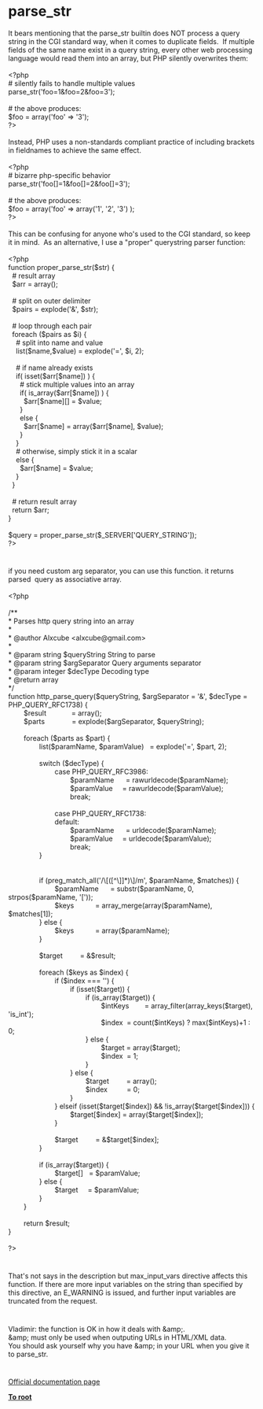 # parse_str




<div class="phpcode"><span class="html">
It bears mentioning that the parse_str builtin does NOT process a query string in the CGI standard way, when it comes to duplicate fields.&#xA0; If multiple fields of the same name exist in a query string, every other web processing language would read them into an array, but PHP silently overwrites them:<br><br><span class="default">&lt;?php<br></span><span class="comment"># silently fails to handle multiple values<br></span><span class="default">parse_str</span><span class="keyword">(</span><span class="string">&apos;foo=1&amp;foo=2&amp;foo=3&apos;</span><span class="keyword">);<br><br></span><span class="comment"># the above produces:<br></span><span class="default">$foo </span><span class="keyword">= array(</span><span class="string">&apos;foo&apos; </span><span class="keyword">=&gt; </span><span class="string">&apos;3&apos;</span><span class="keyword">);<br></span><span class="default">?&gt;<br></span><br>Instead, PHP uses a non-standards compliant practice of including brackets in fieldnames to achieve the same effect.<br><br><span class="default">&lt;?php<br></span><span class="comment"># bizarre php-specific behavior<br></span><span class="default">parse_str</span><span class="keyword">(</span><span class="string">&apos;foo[]=1&amp;foo[]=2&amp;foo[]=3&apos;</span><span class="keyword">);<br><br></span><span class="comment"># the above produces:<br></span><span class="default">$foo </span><span class="keyword">= array(</span><span class="string">&apos;foo&apos; </span><span class="keyword">=&gt; array(</span><span class="string">&apos;1&apos;</span><span class="keyword">, </span><span class="string">&apos;2&apos;</span><span class="keyword">, </span><span class="string">&apos;3&apos;</span><span class="keyword">) );<br></span><span class="default">?&gt;<br></span><br>This can be confusing for anyone who&apos;s used to the CGI standard, so keep it in mind.&#xA0; As an alternative, I use a &quot;proper&quot; querystring parser function:<br><br><span class="default">&lt;?php<br></span><span class="keyword">function </span><span class="default">proper_parse_str</span><span class="keyword">(</span><span class="default">$str</span><span class="keyword">) {<br>&#xA0; </span><span class="comment"># result array<br>&#xA0; </span><span class="default">$arr </span><span class="keyword">= array();<br><br>&#xA0; </span><span class="comment"># split on outer delimiter<br>&#xA0; </span><span class="default">$pairs </span><span class="keyword">= </span><span class="default">explode</span><span class="keyword">(</span><span class="string">&apos;&amp;&apos;</span><span class="keyword">, </span><span class="default">$str</span><span class="keyword">);<br><br>&#xA0; </span><span class="comment"># loop through each pair<br>&#xA0; </span><span class="keyword">foreach (</span><span class="default">$pairs </span><span class="keyword">as </span><span class="default">$i</span><span class="keyword">) {<br>&#xA0; &#xA0; </span><span class="comment"># split into name and value<br>&#xA0; &#xA0; </span><span class="keyword">list(</span><span class="default">$name</span><span class="keyword">,</span><span class="default">$value</span><span class="keyword">) = </span><span class="default">explode</span><span class="keyword">(</span><span class="string">&apos;=&apos;</span><span class="keyword">, </span><span class="default">$i</span><span class="keyword">, </span><span class="default">2</span><span class="keyword">);<br>&#xA0; &#xA0; <br>&#xA0; &#xA0; </span><span class="comment"># if name already exists<br>&#xA0; &#xA0; </span><span class="keyword">if( isset(</span><span class="default">$arr</span><span class="keyword">[</span><span class="default">$name</span><span class="keyword">]) ) {<br>&#xA0; &#xA0; &#xA0; </span><span class="comment"># stick multiple values into an array<br>&#xA0; &#xA0; &#xA0; </span><span class="keyword">if( </span><span class="default">is_array</span><span class="keyword">(</span><span class="default">$arr</span><span class="keyword">[</span><span class="default">$name</span><span class="keyword">]) ) {<br>&#xA0; &#xA0; &#xA0; &#xA0; </span><span class="default">$arr</span><span class="keyword">[</span><span class="default">$name</span><span class="keyword">][] = </span><span class="default">$value</span><span class="keyword">;<br>&#xA0; &#xA0; &#xA0; }<br>&#xA0; &#xA0; &#xA0; else {<br>&#xA0; &#xA0; &#xA0; &#xA0; </span><span class="default">$arr</span><span class="keyword">[</span><span class="default">$name</span><span class="keyword">] = array(</span><span class="default">$arr</span><span class="keyword">[</span><span class="default">$name</span><span class="keyword">], </span><span class="default">$value</span><span class="keyword">);<br>&#xA0; &#xA0; &#xA0; }<br>&#xA0; &#xA0; }<br>&#xA0; &#xA0; </span><span class="comment"># otherwise, simply stick it in a scalar<br>&#xA0; &#xA0; </span><span class="keyword">else {<br>&#xA0; &#xA0; &#xA0; </span><span class="default">$arr</span><span class="keyword">[</span><span class="default">$name</span><span class="keyword">] = </span><span class="default">$value</span><span class="keyword">;<br>&#xA0; &#xA0; }<br>&#xA0; }<br><br>&#xA0; </span><span class="comment"># return result array<br>&#xA0; </span><span class="keyword">return </span><span class="default">$arr</span><span class="keyword">;<br>}<br><br></span><span class="default">$query </span><span class="keyword">= </span><span class="default">proper_parse_str</span><span class="keyword">(</span><span class="default">$_SERVER</span><span class="keyword">[</span><span class="string">&apos;QUERY_STRING&apos;</span><span class="keyword">]);<br></span><span class="default">?&gt;</span>
</span>
</div>
  

#


<div class="phpcode"><span class="html">
if you need custom arg separator, you can use this function. it returns parsed&#xA0; query as associative array.<br><br><span class="default">&lt;?php<br><br></span><span class="comment">/**<br> * Parses http query string into an array<br> * <br> * @author Alxcube &lt;alxcube@gmail.com&gt;<br> * <br> * @param string $queryString String to parse<br> * @param string $argSeparator Query arguments separator<br> * @param integer $decType Decoding type<br> * @return array<br> */<br></span><span class="keyword">function </span><span class="default">http_parse_query</span><span class="keyword">(</span><span class="default">$queryString</span><span class="keyword">, </span><span class="default">$argSeparator </span><span class="keyword">= </span><span class="string">&apos;&amp;&apos;</span><span class="keyword">, </span><span class="default">$decType </span><span class="keyword">= </span><span class="default">PHP_QUERY_RFC1738</span><span class="keyword">) {<br>&#xA0; &#xA0; &#xA0; &#xA0; </span><span class="default">$result&#xA0; &#xA0; &#xA0; &#xA0; &#xA0; &#xA0;&#xA0; </span><span class="keyword">= array();<br>&#xA0; &#xA0; &#xA0; &#xA0; </span><span class="default">$parts&#xA0; &#xA0; &#xA0; &#xA0; &#xA0; &#xA0; &#xA0; </span><span class="keyword">= </span><span class="default">explode</span><span class="keyword">(</span><span class="default">$argSeparator</span><span class="keyword">, </span><span class="default">$queryString</span><span class="keyword">);<br><br>&#xA0; &#xA0; &#xA0; &#xA0; foreach (</span><span class="default">$parts </span><span class="keyword">as </span><span class="default">$part</span><span class="keyword">) {<br>&#xA0; &#xA0; &#xA0; &#xA0; &#xA0; &#xA0; &#xA0; &#xA0; list(</span><span class="default">$paramName</span><span class="keyword">, </span><span class="default">$paramValue</span><span class="keyword">)&#xA0;&#xA0; = </span><span class="default">explode</span><span class="keyword">(</span><span class="string">&apos;=&apos;</span><span class="keyword">, </span><span class="default">$part</span><span class="keyword">, </span><span class="default">2</span><span class="keyword">);<br><br>&#xA0; &#xA0; &#xA0; &#xA0; &#xA0; &#xA0; &#xA0; &#xA0; switch (</span><span class="default">$decType</span><span class="keyword">) {<br>&#xA0; &#xA0; &#xA0; &#xA0; &#xA0; &#xA0; &#xA0; &#xA0; &#xA0; &#xA0; &#xA0; &#xA0; case </span><span class="default">PHP_QUERY_RFC3986</span><span class="keyword">:<br>&#xA0; &#xA0; &#xA0; &#xA0; &#xA0; &#xA0; &#xA0; &#xA0; &#xA0; &#xA0; &#xA0; &#xA0; &#xA0; &#xA0; &#xA0; &#xA0; </span><span class="default">$paramName&#xA0; &#xA0; &#xA0; </span><span class="keyword">= </span><span class="default">rawurldecode</span><span class="keyword">(</span><span class="default">$paramName</span><span class="keyword">);<br>&#xA0; &#xA0; &#xA0; &#xA0; &#xA0; &#xA0; &#xA0; &#xA0; &#xA0; &#xA0; &#xA0; &#xA0; &#xA0; &#xA0; &#xA0; &#xA0; </span><span class="default">$paramValue&#xA0; &#xA0;&#xA0; </span><span class="keyword">= </span><span class="default">rawurldecode</span><span class="keyword">(</span><span class="default">$paramValue</span><span class="keyword">);<br>&#xA0; &#xA0; &#xA0; &#xA0; &#xA0; &#xA0; &#xA0; &#xA0; &#xA0; &#xA0; &#xA0; &#xA0; &#xA0; &#xA0; &#xA0; &#xA0; break;<br><br>&#xA0; &#xA0; &#xA0; &#xA0; &#xA0; &#xA0; &#xA0; &#xA0; &#xA0; &#xA0; &#xA0; &#xA0; case </span><span class="default">PHP_QUERY_RFC1738</span><span class="keyword">:<br>&#xA0; &#xA0; &#xA0; &#xA0; &#xA0; &#xA0; &#xA0; &#xA0; &#xA0; &#xA0; &#xA0; &#xA0; default:<br>&#xA0; &#xA0; &#xA0; &#xA0; &#xA0; &#xA0; &#xA0; &#xA0; &#xA0; &#xA0; &#xA0; &#xA0; &#xA0; &#xA0; &#xA0; &#xA0; </span><span class="default">$paramName&#xA0; &#xA0; &#xA0; </span><span class="keyword">= </span><span class="default">urldecode</span><span class="keyword">(</span><span class="default">$paramName</span><span class="keyword">);<br>&#xA0; &#xA0; &#xA0; &#xA0; &#xA0; &#xA0; &#xA0; &#xA0; &#xA0; &#xA0; &#xA0; &#xA0; &#xA0; &#xA0; &#xA0; &#xA0; </span><span class="default">$paramValue&#xA0; &#xA0;&#xA0; </span><span class="keyword">= </span><span class="default">urldecode</span><span class="keyword">(</span><span class="default">$paramValue</span><span class="keyword">);<br>&#xA0; &#xA0; &#xA0; &#xA0; &#xA0; &#xA0; &#xA0; &#xA0; &#xA0; &#xA0; &#xA0; &#xA0; &#xA0; &#xA0; &#xA0; &#xA0; break;<br>&#xA0; &#xA0; &#xA0; &#xA0; &#xA0; &#xA0; &#xA0; &#xA0; }<br>&#xA0; &#xA0; &#xA0; &#xA0; &#xA0; &#xA0; &#xA0; &#xA0; <br><br>&#xA0; &#xA0; &#xA0; &#xA0; &#xA0; &#xA0; &#xA0; &#xA0; if (</span><span class="default">preg_match_all</span><span class="keyword">(</span><span class="string">&apos;/\[([^\]]*)\]/m&apos;</span><span class="keyword">, </span><span class="default">$paramName</span><span class="keyword">, </span><span class="default">$matches</span><span class="keyword">)) {<br>&#xA0; &#xA0; &#xA0; &#xA0; &#xA0; &#xA0; &#xA0; &#xA0; &#xA0; &#xA0; &#xA0; &#xA0; </span><span class="default">$paramName&#xA0; &#xA0; &#xA0; </span><span class="keyword">= </span><span class="default">substr</span><span class="keyword">(</span><span class="default">$paramName</span><span class="keyword">, </span><span class="default">0</span><span class="keyword">, </span><span class="default">strpos</span><span class="keyword">(</span><span class="default">$paramName</span><span class="keyword">, </span><span class="string">&apos;[&apos;</span><span class="keyword">));<br>&#xA0; &#xA0; &#xA0; &#xA0; &#xA0; &#xA0; &#xA0; &#xA0; &#xA0; &#xA0; &#xA0; &#xA0; </span><span class="default">$keys&#xA0; &#xA0; &#xA0; &#xA0; &#xA0;&#xA0; </span><span class="keyword">= </span><span class="default">array_merge</span><span class="keyword">(array(</span><span class="default">$paramName</span><span class="keyword">), </span><span class="default">$matches</span><span class="keyword">[</span><span class="default">1</span><span class="keyword">]);<br>&#xA0; &#xA0; &#xA0; &#xA0; &#xA0; &#xA0; &#xA0; &#xA0; } else {<br>&#xA0; &#xA0; &#xA0; &#xA0; &#xA0; &#xA0; &#xA0; &#xA0; &#xA0; &#xA0; &#xA0; &#xA0; </span><span class="default">$keys&#xA0; &#xA0; &#xA0; &#xA0; &#xA0;&#xA0; </span><span class="keyword">= array(</span><span class="default">$paramName</span><span class="keyword">);<br>&#xA0; &#xA0; &#xA0; &#xA0; &#xA0; &#xA0; &#xA0; &#xA0; }<br>&#xA0; &#xA0; &#xA0; &#xA0; &#xA0; &#xA0; &#xA0; &#xA0; <br>&#xA0; &#xA0; &#xA0; &#xA0; &#xA0; &#xA0; &#xA0; &#xA0; </span><span class="default">$target&#xA0; &#xA0; &#xA0; &#xA0;&#xA0; </span><span class="keyword">= &amp;</span><span class="default">$result</span><span class="keyword">;<br>&#xA0; &#xA0; &#xA0; &#xA0; &#xA0; &#xA0; &#xA0; &#xA0; <br>&#xA0; &#xA0; &#xA0; &#xA0; &#xA0; &#xA0; &#xA0; &#xA0; foreach (</span><span class="default">$keys </span><span class="keyword">as </span><span class="default">$index</span><span class="keyword">) {<br>&#xA0; &#xA0; &#xA0; &#xA0; &#xA0; &#xA0; &#xA0; &#xA0; &#xA0; &#xA0; &#xA0; &#xA0; if (</span><span class="default">$index </span><span class="keyword">=== </span><span class="string">&apos;&apos;</span><span class="keyword">) {<br>&#xA0; &#xA0; &#xA0; &#xA0; &#xA0; &#xA0; &#xA0; &#xA0; &#xA0; &#xA0; &#xA0; &#xA0; &#xA0; &#xA0; &#xA0; &#xA0; if (isset(</span><span class="default">$target</span><span class="keyword">)) {<br>&#xA0; &#xA0; &#xA0; &#xA0; &#xA0; &#xA0; &#xA0; &#xA0; &#xA0; &#xA0; &#xA0; &#xA0; &#xA0; &#xA0; &#xA0; &#xA0; &#xA0; &#xA0; &#xA0; &#xA0; if (</span><span class="default">is_array</span><span class="keyword">(</span><span class="default">$target</span><span class="keyword">)) {<br>&#xA0; &#xA0; &#xA0; &#xA0; &#xA0; &#xA0; &#xA0; &#xA0; &#xA0; &#xA0; &#xA0; &#xA0; &#xA0; &#xA0; &#xA0; &#xA0; &#xA0; &#xA0; &#xA0; &#xA0; &#xA0; &#xA0; &#xA0; &#xA0; </span><span class="default">$intKeys&#xA0; &#xA0; &#xA0; &#xA0; </span><span class="keyword">= </span><span class="default">array_filter</span><span class="keyword">(</span><span class="default">array_keys</span><span class="keyword">(</span><span class="default">$target</span><span class="keyword">), </span><span class="string">&apos;is_int&apos;</span><span class="keyword">);<br>&#xA0; &#xA0; &#xA0; &#xA0; &#xA0; &#xA0; &#xA0; &#xA0; &#xA0; &#xA0; &#xA0; &#xA0; &#xA0; &#xA0; &#xA0; &#xA0; &#xA0; &#xA0; &#xA0; &#xA0; &#xA0; &#xA0; &#xA0; &#xA0; </span><span class="default">$index&#xA0; </span><span class="keyword">= </span><span class="default">count</span><span class="keyword">(</span><span class="default">$intKeys</span><span class="keyword">) ? </span><span class="default">max</span><span class="keyword">(</span><span class="default">$intKeys</span><span class="keyword">)+</span><span class="default">1 </span><span class="keyword">: </span><span class="default">0</span><span class="keyword">;<br>&#xA0; &#xA0; &#xA0; &#xA0; &#xA0; &#xA0; &#xA0; &#xA0; &#xA0; &#xA0; &#xA0; &#xA0; &#xA0; &#xA0; &#xA0; &#xA0; &#xA0; &#xA0; &#xA0; &#xA0; } else {<br>&#xA0; &#xA0; &#xA0; &#xA0; &#xA0; &#xA0; &#xA0; &#xA0; &#xA0; &#xA0; &#xA0; &#xA0; &#xA0; &#xA0; &#xA0; &#xA0; &#xA0; &#xA0; &#xA0; &#xA0; &#xA0; &#xA0; &#xA0; &#xA0; </span><span class="default">$target </span><span class="keyword">= array(</span><span class="default">$target</span><span class="keyword">);<br>&#xA0; &#xA0; &#xA0; &#xA0; &#xA0; &#xA0; &#xA0; &#xA0; &#xA0; &#xA0; &#xA0; &#xA0; &#xA0; &#xA0; &#xA0; &#xA0; &#xA0; &#xA0; &#xA0; &#xA0; &#xA0; &#xA0; &#xA0; &#xA0; </span><span class="default">$index&#xA0; </span><span class="keyword">= </span><span class="default">1</span><span class="keyword">;<br>&#xA0; &#xA0; &#xA0; &#xA0; &#xA0; &#xA0; &#xA0; &#xA0; &#xA0; &#xA0; &#xA0; &#xA0; &#xA0; &#xA0; &#xA0; &#xA0; &#xA0; &#xA0; &#xA0; &#xA0; }<br>&#xA0; &#xA0; &#xA0; &#xA0; &#xA0; &#xA0; &#xA0; &#xA0; &#xA0; &#xA0; &#xA0; &#xA0; &#xA0; &#xA0; &#xA0; &#xA0; } else {<br>&#xA0; &#xA0; &#xA0; &#xA0; &#xA0; &#xA0; &#xA0; &#xA0; &#xA0; &#xA0; &#xA0; &#xA0; &#xA0; &#xA0; &#xA0; &#xA0; &#xA0; &#xA0; &#xA0; &#xA0; </span><span class="default">$target&#xA0; &#xA0; &#xA0; &#xA0;&#xA0; </span><span class="keyword">= array();<br>&#xA0; &#xA0; &#xA0; &#xA0; &#xA0; &#xA0; &#xA0; &#xA0; &#xA0; &#xA0; &#xA0; &#xA0; &#xA0; &#xA0; &#xA0; &#xA0; &#xA0; &#xA0; &#xA0; &#xA0; </span><span class="default">$index&#xA0; &#xA0; &#xA0; &#xA0; &#xA0; </span><span class="keyword">= </span><span class="default">0</span><span class="keyword">;<br>&#xA0; &#xA0; &#xA0; &#xA0; &#xA0; &#xA0; &#xA0; &#xA0; &#xA0; &#xA0; &#xA0; &#xA0; &#xA0; &#xA0; &#xA0; &#xA0; }<br>&#xA0; &#xA0; &#xA0; &#xA0; &#xA0; &#xA0; &#xA0; &#xA0; &#xA0; &#xA0; &#xA0; &#xA0; } elseif (isset(</span><span class="default">$target</span><span class="keyword">[</span><span class="default">$index</span><span class="keyword">]) &amp;&amp; !</span><span class="default">is_array</span><span class="keyword">(</span><span class="default">$target</span><span class="keyword">[</span><span class="default">$index</span><span class="keyword">])) {<br>&#xA0; &#xA0; &#xA0; &#xA0; &#xA0; &#xA0; &#xA0; &#xA0; &#xA0; &#xA0; &#xA0; &#xA0; &#xA0; &#xA0; &#xA0; &#xA0; </span><span class="default">$target</span><span class="keyword">[</span><span class="default">$index</span><span class="keyword">] = array(</span><span class="default">$target</span><span class="keyword">[</span><span class="default">$index</span><span class="keyword">]);<br>&#xA0; &#xA0; &#xA0; &#xA0; &#xA0; &#xA0; &#xA0; &#xA0; &#xA0; &#xA0; &#xA0; &#xA0; }<br><br>&#xA0; &#xA0; &#xA0; &#xA0; &#xA0; &#xA0; &#xA0; &#xA0; &#xA0; &#xA0; &#xA0; &#xA0; </span><span class="default">$target&#xA0; &#xA0; &#xA0; &#xA0;&#xA0; </span><span class="keyword">= &amp;</span><span class="default">$target</span><span class="keyword">[</span><span class="default">$index</span><span class="keyword">];<br>&#xA0; &#xA0; &#xA0; &#xA0; &#xA0; &#xA0; &#xA0; &#xA0; }<br><br>&#xA0; &#xA0; &#xA0; &#xA0; &#xA0; &#xA0; &#xA0; &#xA0; if (</span><span class="default">is_array</span><span class="keyword">(</span><span class="default">$target</span><span class="keyword">)) {<br>&#xA0; &#xA0; &#xA0; &#xA0; &#xA0; &#xA0; &#xA0; &#xA0; &#xA0; &#xA0; &#xA0; &#xA0; </span><span class="default">$target</span><span class="keyword">[]&#xA0;&#xA0; = </span><span class="default">$paramValue</span><span class="keyword">;<br>&#xA0; &#xA0; &#xA0; &#xA0; &#xA0; &#xA0; &#xA0; &#xA0; } else {<br>&#xA0; &#xA0; &#xA0; &#xA0; &#xA0; &#xA0; &#xA0; &#xA0; &#xA0; &#xA0; &#xA0; &#xA0; </span><span class="default">$target&#xA0; &#xA0;&#xA0; </span><span class="keyword">= </span><span class="default">$paramValue</span><span class="keyword">;<br>&#xA0; &#xA0; &#xA0; &#xA0; &#xA0; &#xA0; &#xA0; &#xA0; }<br>&#xA0; &#xA0; &#xA0; &#xA0; }<br><br>&#xA0; &#xA0; &#xA0; &#xA0; return </span><span class="default">$result</span><span class="keyword">;<br>}<br><br></span><span class="default">?&gt;</span>
</span>
</div>
  

#


<div class="phpcode"><span class="html">
That&apos;s not says in the description but max_input_vars directive affects this function. If there are more input variables on the string than specified by this directive, an E_WARNING is issued, and further input variables are truncated from the request.</span>
</div>
  

#


<div class="phpcode"><span class="html">
Vladimir: the function is OK in how it deals with &amp;amp;.<br>&amp;amp; must only be used when outputing URLs in HTML/XML data.<br>You should ask yourself why you have &amp;amp; in your URL when you give it to parse_str.</span>
</div>
  

#

[Official documentation page](https://www.php.net/manual/en/function.parse-str.php)

**[To root](/README.md)**